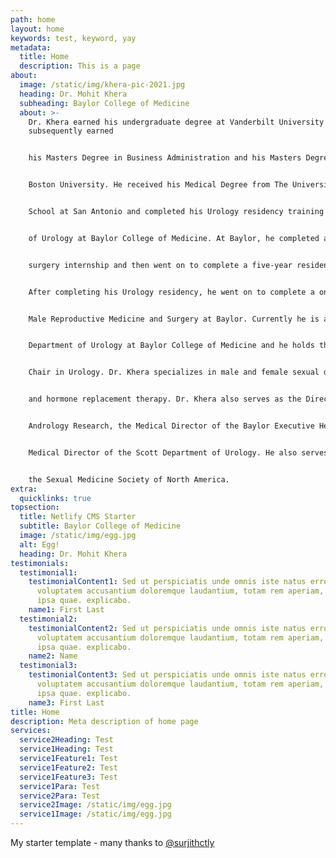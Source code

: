 ```yaml
---
path: home
layout: home
keywords: test, keyword, yay
metadata:
  title: Home
  description: This is a page
about:
  image: /static/img/khera-pic-2021.jpg
  heading: Dr. Mohit Khera
  subheading: Baylor College of Medicine
  about: >-
    Dr. Khera earned his undergraduate degree at Vanderbilt University. He
    subsequently earned


    his Masters Degree in Business Administration and his Masters Degree in Public Health from


    Boston University. He received his Medical Degree from The University of Texas Medical


    School at San Antonio and completed his Urology residency training in the Scott Department


    of Urology at Baylor College of Medicine. At Baylor, he completed a one-year general


    surgery internship and then went on to complete a five-year residency program in Urology.


    After completing his Urology residency, he went on to complete a one-year fellowship in


    Male Reproductive Medicine and Surgery at Baylor. Currently he is a Professor in the Scott


    Department of Urology at Baylor College of Medicine and he holds the F. Brantley Scott


    Chair in Urology. Dr. Khera specializes in male and female sexual dysfunction, Men’s Health


    and hormone replacement therapy. Dr. Khera also serves as the Director of the Laboratory for


    Andrology Research, the Medical Director of the Baylor Executive Health Program and the


    Medical Director of the Scott Department of Urology. He also serves as President-Elect of


    the Sexual Medicine Society of North America.
extra:
  quicklinks: true
topsection:
  title: Netlify CMS Starter
  subtitle: Baylor College of Medicine
  image: /static/img/egg.jpg
  alt: Egg!
  heading: Dr. Mohit Khera
testimonials:
  testimonial1:
    testimonialContent1: Sed ut perspiciatis unde omnis iste natus error sit
      voluptatem accusantium doloremque laudantium, totam rem aperiam, eaque
      ipsa quae. explicabo.
    name1: First Last
  testimonial2:
    testimonialContent2: Sed ut perspiciatis unde omnis iste natus error sit
      voluptatem accusantium doloremque laudantium, totam rem aperiam, eaque
      ipsa quae. explicabo.
    name2: Name
  testimonial3:
    testimonialContent3: Sed ut perspiciatis unde omnis iste natus error sit
      voluptatem accusantium doloremque laudantium, totam rem aperiam, eaque
      ipsa quae. explicabo.
    name3: First Last
title: Home
description: Meta description of home page
services:
  service2Heading: Test
  service1Heading: Test
  service1Feature1: Test
  service1Feature2: Test
  service1Feature3: Test
  service1Para: Test
  service2Para: Test
  service2Image: /static/img/egg.jpg
  service1Image: /static/img/egg.jpg
---
```

My starter template - many thanks to [@surjithctly](https://surjithctly.in/)